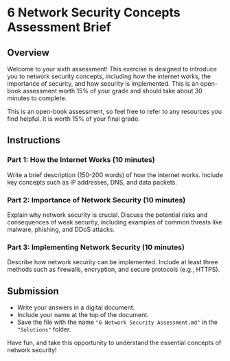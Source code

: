 # 6 Network Security Concepts Assessment Brief

## Overview

Welcome to your sixth assessment! This exercise is designed to introduce you to network security concepts, including how the internet works, the importance of security, and how security is implemented. This is an open-book assessment worth 15% of your grade and should take about 30 minutes to complete.

This is an open-book assessment, so feel free to refer to any resources you find helpful. It is worth 15% of your final grade.

## Instructions

### Part 1: How the Internet Works (10 minutes)

Write a brief description (150-200 words) of how the internet works. Include key concepts such as IP addresses, DNS, and data packets.

<!-- ### Example Answer

The internet is a global network of interconnected computers that communicate through a standardized set of protocols. Each device on the internet is assigned a unique IP address that allows it to be identified and located by other devices. When you enter a website address into your browser, a DNS (Domain Name System) server translates the human-readable address into an IP address. Data is then broken into smaller packets and sent over various routes across the network to its destination, where it is reassembled into the original message. -->

### Part 2: Importance of Network Security (10 minutes)

Explain why network security is crucial. Discuss the potential risks and consequences of weak security, including examples of common threats like malware, phishing, and DDoS attacks.

<!-- ### Example Explanation

Network security is crucial to protect sensitive data from unauthorized access, theft, and damage. Weak security can lead to various risks, such as malware infections, phishing attacks, and Distributed Denial of Service (DDoS) attacks, which can disrupt services and cause significant financial and reputational damage. For instance, a malware attack can compromise personal information, leading to identity theft, while a DDoS attack can shut down an organization's online services, resulting in lost revenue and customer trust. -->

### Part 3: Implementing Network Security (10 minutes)

Describe how network security can be implemented. Include at least three methods such as firewalls, encryption, and secure protocols (e.g., HTTPS).

<!-- ### Example Implementation

Network security can be implemented through various methods:

- **Firewalls:** Act as barriers between trusted and untrusted networks, monitoring and controlling incoming and outgoing network traffic based on predetermined security rules.
- **Encryption:** Protects data by converting it into a code that can only be deciphered with a key, ensuring that sensitive information remains confidential during transmission.
- **Secure Protocols:** Protocols like HTTPS ensure secure communication over the internet by encrypting data between the client and server, preventing interception and tampering. -->

## Submission

- Write your answers in a digital document.
- Include your name at the top of the document.
- Save the file with the name `"6 Network Security Assessment.md"` in the `"Solutions"` folder.

Have fun, and take this opportunity to understand the essential concepts of network security!
